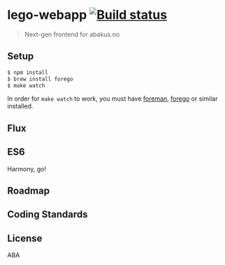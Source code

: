 # lego-webapp [![Build status](https://ci.frigg.io/badges/webkom/lego-webapp/)](https://ci.frigg.io/webkom/lego-webapp/last/)

> Next-gen frontend for abakus.no

## Setup
```bash
$ npm install
$ brew install forego
$ make watch
```

In order for `make watch` to work, you must have [foreman](https://github.com/ddollar/foreman), [forego](https://github.com/ddollar/forego) or similar installed.

## Flux

## ES6
Harmony, go!

## Roadmap

## Coding Standards

## License
ABA
